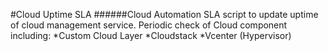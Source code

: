 #Cloud Uptime SLA
######Cloud Automation SLA script to update uptime of cloud management service. Periodic check of Cloud component including:
*Custom Cloud Layer
*Cloudstack
*Vcenter (Hypervisor)
